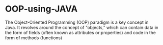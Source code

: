 # OOP-using-JAVA
The Object-Oriented Programming (OOP) paradigm is a key concept in Java. It revolves around the concept of "objects," which can contain data in the form of fields (often known as attributes or properties) and code in the form of methods (functions)
